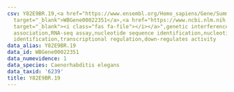 ```yaml
---
csv: Y82E9BR.19,<a href="https://www.ensembl.org/Homo_sapiens/Gene/Summary?db=core;g=WBGene00022351"
  target="_blank">WBGene00022351</a>,<a href="https://www.ncbi.nlm.nih.gov/pubmed/27496166"
  target="_blank"><i class="fas fa-file"></i></a>",genetic interference,functional
  association,RNA-seq assay,nucleotide sequence identification,nucleotide sequence
  identification,transcriptional regulation,down-regulates activity
data_alias: Y82E9BR.19
data_id: WBGene00022351
data_numevidence: 1
data_species: Caenorhabditis elegans
data_taxid: '6239'
title: Y82E9BR.19
---
```

